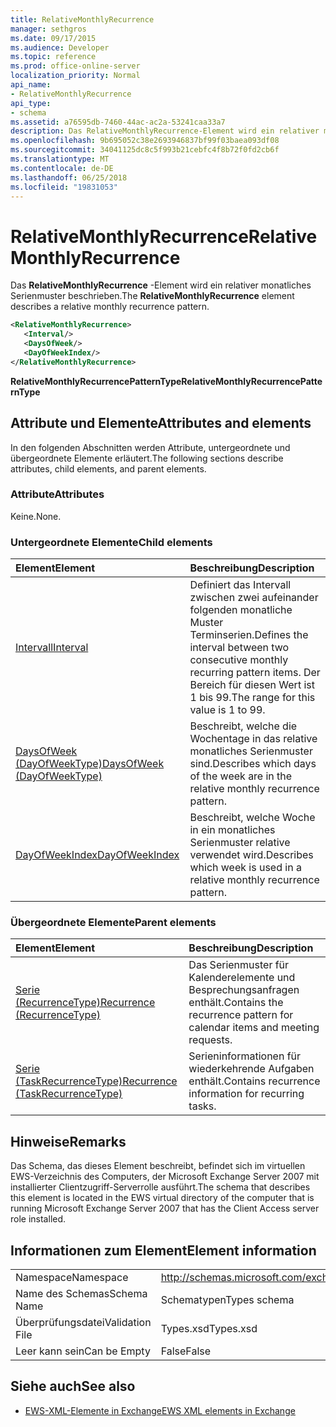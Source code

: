 ```yaml
---
title: RelativeMonthlyRecurrence
manager: sethgros
ms.date: 09/17/2015
ms.audience: Developer
ms.topic: reference
ms.prod: office-online-server
localization_priority: Normal
api_name:
- RelativeMonthlyRecurrence
api_type:
- schema
ms.assetid: a76595db-7460-44ac-ac2a-53241caa33a7
description: Das RelativeMonthlyRecurrence-Element wird ein relativer monatliches Serienmuster beschrieben.
ms.openlocfilehash: 9b695052c38e2693946837bf99f03baea093df08
ms.sourcegitcommit: 34041125dc8c5f993b21cebfc4f8b72f0fd2cb6f
ms.translationtype: MT
ms.contentlocale: de-DE
ms.lasthandoff: 06/25/2018
ms.locfileid: "19831053"
---
```

# <a name="relativemonthlyrecurrence"></a><span data-ttu-id="78303-103">RelativeMonthlyRecurrence</span><span class="sxs-lookup"><span data-stu-id="78303-103">RelativeMonthlyRecurrence</span></span>

<span data-ttu-id="78303-104">Das **RelativeMonthlyRecurrence** -Element wird ein relativer monatliches Serienmuster beschrieben.</span><span class="sxs-lookup"><span data-stu-id="78303-104">The **RelativeMonthlyRecurrence** element describes a relative monthly recurrence pattern.</span></span> 
  
```xml
<RelativeMonthlyRecurrence>
   <Interval/>
   <DaysOfWeek/>
   <DayOfWeekIndex/>
</RelativeMonthlyRecurrence>
```

 <span data-ttu-id="78303-105">**RelativeMonthlyRecurrencePatternType**</span><span class="sxs-lookup"><span data-stu-id="78303-105">**RelativeMonthlyRecurrencePatternType**</span></span>
## <a name="attributes-and-elements"></a><span data-ttu-id="78303-106">Attribute und Elemente</span><span class="sxs-lookup"><span data-stu-id="78303-106">Attributes and elements</span></span>

<span data-ttu-id="78303-107">In den folgenden Abschnitten werden Attribute, untergeordnete und übergeordnete Elemente erläutert.</span><span class="sxs-lookup"><span data-stu-id="78303-107">The following sections describe attributes, child elements, and parent elements.</span></span>
  
### <a name="attributes"></a><span data-ttu-id="78303-108">Attribute</span><span class="sxs-lookup"><span data-stu-id="78303-108">Attributes</span></span>

<span data-ttu-id="78303-109">Keine.</span><span class="sxs-lookup"><span data-stu-id="78303-109">None.</span></span>
  
### <a name="child-elements"></a><span data-ttu-id="78303-110">Untergeordnete Elemente</span><span class="sxs-lookup"><span data-stu-id="78303-110">Child elements</span></span>

|<span data-ttu-id="78303-111">**Element**</span><span class="sxs-lookup"><span data-stu-id="78303-111">**Element**</span></span>|<span data-ttu-id="78303-112">**Beschreibung**</span><span class="sxs-lookup"><span data-stu-id="78303-112">**Description**</span></span>|
|:-----|:-----|
|[<span data-ttu-id="78303-113">Intervall</span><span class="sxs-lookup"><span data-stu-id="78303-113">Interval</span></span>](interval.md) <br/> |<span data-ttu-id="78303-114">Definiert das Intervall zwischen zwei aufeinander folgenden monatliche Muster Terminserien.</span><span class="sxs-lookup"><span data-stu-id="78303-114">Defines the interval between two consecutive monthly recurring pattern items.</span></span> <span data-ttu-id="78303-115">Der Bereich für diesen Wert ist 1 bis 99.</span><span class="sxs-lookup"><span data-stu-id="78303-115">The range for this value is 1 to 99.</span></span>  <br/> |
|[<span data-ttu-id="78303-116">DaysOfWeek (DayOfWeekType)</span><span class="sxs-lookup"><span data-stu-id="78303-116">DaysOfWeek (DayOfWeekType)</span></span>](daysofweek-dayofweektype.md) <br/> |<span data-ttu-id="78303-117">Beschreibt, welche die Wochentage in das relative monatliches Serienmuster sind.</span><span class="sxs-lookup"><span data-stu-id="78303-117">Describes which days of the week are in the relative monthly recurrence pattern.</span></span>  <br/> |
|[<span data-ttu-id="78303-118">DayOfWeekIndex</span><span class="sxs-lookup"><span data-stu-id="78303-118">DayOfWeekIndex</span></span>](dayofweekindex.md) <br/> |<span data-ttu-id="78303-119">Beschreibt, welche Woche in ein monatliches Serienmuster relative verwendet wird.</span><span class="sxs-lookup"><span data-stu-id="78303-119">Describes which week is used in a relative monthly recurrence pattern.</span></span>  <br/> |
   
### <a name="parent-elements"></a><span data-ttu-id="78303-120">Übergeordnete Elemente</span><span class="sxs-lookup"><span data-stu-id="78303-120">Parent elements</span></span>

|<span data-ttu-id="78303-121">**Element**</span><span class="sxs-lookup"><span data-stu-id="78303-121">**Element**</span></span>|<span data-ttu-id="78303-122">**Beschreibung**</span><span class="sxs-lookup"><span data-stu-id="78303-122">**Description**</span></span>|
|:-----|:-----|
|[<span data-ttu-id="78303-123">Serie (RecurrenceType)</span><span class="sxs-lookup"><span data-stu-id="78303-123">Recurrence (RecurrenceType)</span></span>](recurrence-recurrencetype.md) <br/> |<span data-ttu-id="78303-124">Das Serienmuster für Kalenderelemente und Besprechungsanfragen enthält.</span><span class="sxs-lookup"><span data-stu-id="78303-124">Contains the recurrence pattern for calendar items and meeting requests.</span></span>  <br/> |
|[<span data-ttu-id="78303-125">Serie (TaskRecurrenceType)</span><span class="sxs-lookup"><span data-stu-id="78303-125">Recurrence (TaskRecurrenceType)</span></span>](recurrence-taskrecurrencetype.md) <br/> |<span data-ttu-id="78303-126">Serieninformationen für wiederkehrende Aufgaben enthält.</span><span class="sxs-lookup"><span data-stu-id="78303-126">Contains recurrence information for recurring tasks.</span></span>  <br/> |
   
## <a name="remarks"></a><span data-ttu-id="78303-127">Hinweise</span><span class="sxs-lookup"><span data-stu-id="78303-127">Remarks</span></span>

<span data-ttu-id="78303-128">Das Schema, das dieses Element beschreibt, befindet sich im virtuellen EWS-Verzeichnis des Computers, der Microsoft Exchange Server 2007 mit installierter Clientzugriff-Serverrolle ausführt.</span><span class="sxs-lookup"><span data-stu-id="78303-128">The schema that describes this element is located in the EWS virtual directory of the computer that is running Microsoft Exchange Server 2007 that has the Client Access server role installed.</span></span>
  
## <a name="element-information"></a><span data-ttu-id="78303-129">Informationen zum Element</span><span class="sxs-lookup"><span data-stu-id="78303-129">Element information</span></span>

|||
|:-----|:-----|
|<span data-ttu-id="78303-130">Namespace</span><span class="sxs-lookup"><span data-stu-id="78303-130">Namespace</span></span>  <br/> |http://schemas.microsoft.com/exchange/services/2006/types  <br/> |
|<span data-ttu-id="78303-131">Name des Schemas</span><span class="sxs-lookup"><span data-stu-id="78303-131">Schema Name</span></span>  <br/> |<span data-ttu-id="78303-132">Schematypen</span><span class="sxs-lookup"><span data-stu-id="78303-132">Types schema</span></span>  <br/> |
|<span data-ttu-id="78303-133">Überprüfungsdatei</span><span class="sxs-lookup"><span data-stu-id="78303-133">Validation File</span></span>  <br/> |<span data-ttu-id="78303-134">Types.xsd</span><span class="sxs-lookup"><span data-stu-id="78303-134">Types.xsd</span></span>  <br/> |
|<span data-ttu-id="78303-135">Leer kann sein</span><span class="sxs-lookup"><span data-stu-id="78303-135">Can be Empty</span></span>  <br/> |<span data-ttu-id="78303-136">False</span><span class="sxs-lookup"><span data-stu-id="78303-136">False</span></span>  <br/> |
   
## <a name="see-also"></a><span data-ttu-id="78303-137">Siehe auch</span><span class="sxs-lookup"><span data-stu-id="78303-137">See also</span></span>



- [<span data-ttu-id="78303-138">EWS-XML-Elemente in Exchange</span><span class="sxs-lookup"><span data-stu-id="78303-138">EWS XML elements in Exchange</span></span>](ews-xml-elements-in-exchange.md)

